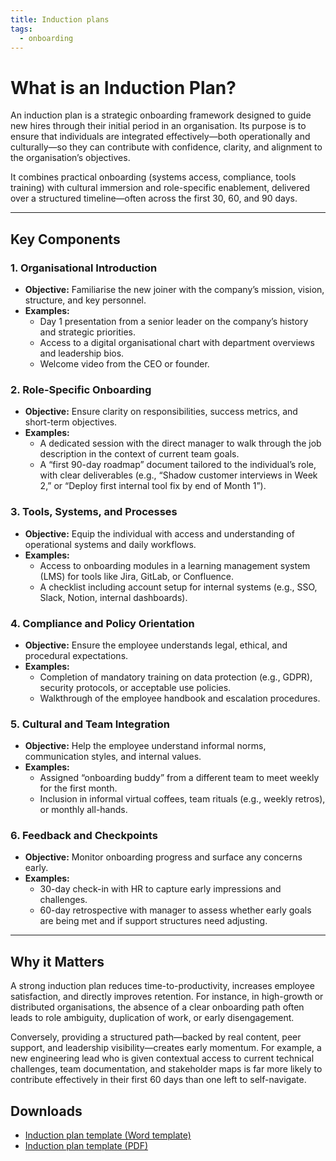 ```yaml
---
title: Induction plans
tags:
  - onboarding
---
```


# What is an Induction Plan?

An induction plan is a strategic onboarding framework designed to guide new hires through their initial period in an organisation. Its purpose is to ensure that individuals are integrated effectively—both operationally and culturally—so they can contribute with confidence, clarity, and alignment to the organisation’s objectives.

It combines practical onboarding (systems access, compliance, tools training) with cultural immersion and role-specific enablement, delivered over a structured timeline—often across the first 30, 60, and 90 days.

---

## Key Components

### 1. Organisational Introduction

- **Objective:** Familiarise the new joiner with the company’s mission, vision, structure, and key personnel.
- **Examples:**
  - Day 1 presentation from a senior leader on the company’s history and strategic priorities.
  - Access to a digital organisational chart with department overviews and leadership bios.
  - Welcome video from the CEO or founder.

### 2. Role-Specific Onboarding

- **Objective:** Ensure clarity on responsibilities, success metrics, and short-term objectives.
- **Examples:**
  - A dedicated session with the direct manager to walk through the job description in the context of current team goals.
  - A “first 90-day roadmap” document tailored to the individual’s role, with clear deliverables (e.g., “Shadow customer interviews in Week 2,” or “Deploy first internal tool fix by end of Month 1”).

### 3. Tools, Systems, and Processes

- **Objective:** Equip the individual with access and understanding of operational systems and daily workflows.
- **Examples:**
  - Access to onboarding modules in a learning management system (LMS) for tools like Jira, GitLab, or Confluence.
  - A checklist including account setup for internal systems (e.g., SSO, Slack, Notion, internal dashboards).

### 4. Compliance and Policy Orientation

- **Objective:** Ensure the employee understands legal, ethical, and procedural expectations.
- **Examples:**
  - Completion of mandatory training on data protection (e.g., GDPR), security protocols, or acceptable use policies.
  - Walkthrough of the employee handbook and escalation procedures.

### 5. Cultural and Team Integration

- **Objective:** Help the employee understand informal norms, communication styles, and internal values.
- **Examples:**
  - Assigned “onboarding buddy” from a different team to meet weekly for the first month.
  - Inclusion in informal virtual coffees, team rituals (e.g., weekly retros), or monthly all-hands.

### 6. Feedback and Checkpoints

- **Objective:** Monitor onboarding progress and surface any concerns early.
- **Examples:**
  - 30-day check-in with HR to capture early impressions and challenges.
  - 60-day retrospective with manager to assess whether early goals are being met and if support structures need adjusting.

---

## Why it Matters

A strong induction plan reduces time-to-productivity, increases employee satisfaction, and directly improves retention. For instance, in high-growth or distributed organisations, the absence of a clear onboarding path often leads to role ambiguity, duplication of work, or early disengagement.

Conversely, providing a structured path—backed by real content, peer support, and leadership visibility—creates early momentum. For example, a new engineering lead who is given contextual access to current technical challenges, team documentation, and stakeholder maps is far more likely to contribute effectively in their first 60 days than one left to self-navigate.

## Downloads

- [Induction plan template (Word template)](../../downloads/templates/induction-plan.dotx)
- [Induction plan template (PDF)](../../downloads/templates/induction-plan.pdf)
